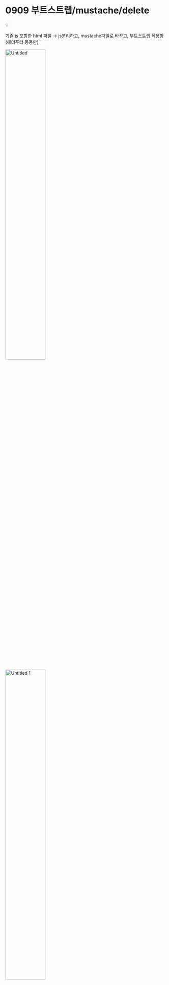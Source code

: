 # 0909 부트스트랩/mustache/delete

<aside>
💡

기존 js 포함한 html 파일 → js분리하고, mustache파일로 바꾸고, 부트스트랩 적용함(헤더푸터 등등만)

</aside>

<img src="https://github.com/minjiKim87/SpringAWS_Study/assets/68892132/9c09c85e-e971-4ce5-bed9-b8c661f96296.png" alt="Untitled" width="50%">

<img src="https://github.com/minjiKim87/SpringAWS_Study/assets/68892132/44aab974-ff46-4c77-9f29-1e0f81b1e94f.png" alt="Untitled 1" width="50%">

# 1. 부트스트랩

1. 다운

[다운로드](https://getbootstrap.kr/docs/5.3/getting-started/download/)

2. 파일 헤더에 추가

3. `npm install bootstrap@5.3.1`

<img src="https://github.com/minjiKim87/SpringAWS_Study/assets/68892132/858b8a2e-3ff8-47ad-b94e-bf9e0b533ad7.png" alt="Untitled 2" width="50%">

<img src="https://github.com/minjiKim87/SpringAWS_Study/assets/68892132/462e8984-9688-4b96-ae04-92a9c57def2d.png" alt="Untitled 3" width="50%">

# 2. mustache

## mustache 파일 사용 정리

[[Spring Boot] Chap 4.Mustache로 화면 구성하기](https://doorisopen.github.io/spring/2020/03/03/spring-freelec-springboot-chap4.html)

테스트 통과 & 링크 접속시 보임

<img src="https://github.com/minjiKim87/SpringAWS_Study/assets/68892132/50150d9e-34fd-41ca-b123-4c971a08b4cb.png" alt="Untitled 4" width="50%">


1. build.gradle 파일에 `implementation('org.springframework.boot:spring-boot-starter-mustache')`
2. 테스트 코드 구현(test/…/web아래)

```java
package com.mycompany.myproject.domain.web;

import org.junit.Test;
import org.junit.runner.RunWith;
import org.springframework.beans.factory.annotation.Autowired;
import org.springframework.boot.test.context.SpringBootTest;
import org.springframework.boot.test.web.client.TestRestTemplate;
import org.springframework.test.context.junit4.SpringRunner;

import static org.assertj.core.api.Assertions.assertThat;
import static org.springframework.boot.test.context.SpringBootTest.WebEnvironment.RANDOM_PORT;

@RunWith(SpringRunner.class)
@SpringBootTest(webEnvironment = RANDOM_PORT)
public class IndexControllerTest {

    @Autowired
    private TestRestTemplate restTemplate;

    @Test
    public void 메인페이지_로딩() {
        //when
        String body = this.restTemplate.getForObject("/indexTest", String.class);

        //then
        assertThat(body).contains("index"); // 확인할 mustache파일에 있을 문자열
    }
}
```

3. IndexController(java/…/web)

```java
package com.mycompany.myproject.web;

import org.springframework.stereotype.Controller;
import org.springframework.web.bind.annotation.GetMapping;

@Controller
public class IndexController {

    @GetMapping("/indexTest")
    public String index(){
        return "indexTest";
    }
}
```

4. 머스태치 파일들

<aside>
💡 경로 주의!!!! 자동으로 해주니까 무조건 **`src/main/resources/templates`** 폴더 아래

</aside>

<img src="https://github.com/minjiKim87/SpringAWS_Study/assets/68892132/4a34cb16-5a7e-453e-96e3-d31494a4ff26.png" alt="Untitled 5" width="50%">

- 헤더

```java
<!DOCTYPE html>
<html lang="en">
<head>
    <meta charset="UTF-8">
    <meta name="viewport" content="width=device-width, initial-scale=1">
    <title>learn-bootstrap</title>
    <link href="../css/bootstrap.min.css" rel="stylesheet">
    <link href="https://cdn.jsdelivr.net/npm/bootstrap@5.3.1/dist/css/bootstrap.min.css" rel="stylesheet" integrity="sha384-4bw+/aepP/YC94hEpVNVgiZdgIC5+VKNBQNGCHeKRQN+PtmoHDEXuppvnDJzQIu9" crossorigin="anonymous">
</head>
<body>
```

- 푸터

```java
<script src="https://code.jquery.com/jquery-3.3.1.min.js"></script>
<script src="../js/bootstrap.min.js"></script>
<script src="https://cdn.jsdelivr.net/npm/bootstrap@5.3.1/dist/js/bootstrap.bundle.min.js" integrity="sha384-HwwvtgBNo3bZJJLYd8oVXjrBZt8cqVSpeBNS5n7C8IVInixGAoxmnlMuBnhbgrkm" crossorigin="anonymous"></script>

<!--필요한 js파일은 각 파일에 따로 추가-->
<!--아래는 임시로 넣어둠. 전체 컨트롤에 필요한 js파일을 footer에 넣기-->
<script src="../js/record-functions.js"></script>

</body>
</html>
```

- 본파일(indexTest)

```java
{{>layout/header}}
<h1>index 페이지</h1>
<button class="btn btn-primary">확인</button>
<button class="btn btn-danger">취소</button>
{{> layout/footer }}
```

5. Security해제

<aside>
💡 해제 안했더니 테스트에서 자동으로 계속 로그인페이지로 가니까 통과 안되고, 어플리케이션 실행 후 링크접속했을때 안되더라

</aside>

`WebSecurityConfig.java(java/com…/config)`

기존에 모든 요청에 대해 인증받고 로그인하랬는데

그걸 이렇게 바꿈. 나중에 아마 로그인기능할때 더 생각해봐야할듯

→ 테스트에서도 통과(mustache가 작동한다)

```java
package com.mycompany.myproject.config;

import org.springframework.security.config.annotation.web.builders.HttpSecurity;
import org.springframework.security.config.annotation.web.configuration.EnableWebSecurity;
import org.springframework.security.config.annotation.web.configuration.WebSecurityConfigurerAdapter;

@EnableWebSecurity
public class WebSecurityConfig extends WebSecurityConfigurerAdapter {
    @Override
    protected void configure(HttpSecurity http) throws Exception {
        http
                .csrf().disable()
                .authorizeRequests()
//                .anyRequest().authenticated()
//                .and()
//                .formLogin().permitAll();
                .anyRequest().permitAll() // 모든 요청에 대해 접근을 허용
                .and()
                .formLogin().disable() // 로그인 과정을 비활성화
                .httpBasic().disable(); // 기본 인증도 비활성화
    }
}
```

# 3. 기능 문제

## 수정이 안됨

mustache로 바꾸면서 수정이 잘 안됨

DB에 반영이 안되는 문제

delete도 안되길래 먼저 해결시도 →

## delete 안되는 문제

1. mustache문제는 아니고, cascade 문제
2. 외래키 참조문제로 record_content가 있는 record를 지우려면 에러가 뜨는 상황이다(전에 처리를 안했음). 
3. record_content가 없는 record는 삭제가 되었는데, 하여튼 고치다보니까 이것도 잘 안되는중

당장의 오류문구는

<aside>
💡 There was an unexpected error (type=Method Not Allowed, status=405).
Request method 'GET' not supported

</aside>

네트워크 창에서 보면 url/id 는 잘 넘겨주는데 

url이나 매핑도 잘 다 해놓은거같고 get을 안쓰는것 같은데 계속 get을 쓴다.

코드 검토 시 get을 쓰는 부분은 없어보이는데, 아마 관련 부분에서 구현을 잘못한것 같다.



<img src="https://github.com/minjiKim87/SpringAWS_Study/assets/68892132/0872c341-7754-4053-a8d1-aae0cff02a3f.png" alt="Untitled 6" width="50%">

<img src="https://github.com/minjiKim87/SpringAWS_Study/assets/68892132/b6eabcc8-bdfb-462a-b954-e647e85feca4.png" alt="Untitled 7" width="50%">

## 성공!

흐름

1. 리스트에서 record를 삭제하고 싶음 → cascade로 record_content도 지워줘야함

<img src="https://github.com/minjiKim87/SpringAWS_Study/assets/68892132/16e67717-4703-44ba-894b-7106bb71acc7.png" alt="Untitled 8" width="50%">

2. js 파일에서 record-content 함수를 만들어두고, 버튼 눌렀을때 먼저 recordcontent삭제 하고 record 삭제하도록 함
    
    ```java
    window.deleteRecordContent = function(recordId) {
                return new Promise((resolve, reject) => {
                    $.ajax({
                        url: "/delete-record-content/" + recordId,
                        type: 'DELETE',
                        success: function(response) {
                            resolve(response);
                        },
                        error: function(response) {
                            reject(response);
                        }
                    });
                });
            }
    
            window.deleteRecord = function(recordId) {
                if (recordId === undefined || recordId === null || isNaN(recordId)) {
                    alert("유효하지 않은 레코드 ID입니다.");
                    return;
                }
    
                if (confirm("정말로 삭제하시겠습니까?")) {
                    // 먼저 RecordContent 삭제
                    deleteRecordContent(recordId).then(() => {
                        // RecordContent 삭제 후 Record 삭제
                        $.ajax({
                            url: "/delete-record/" + recordId,
                            type: 'DELETE',
                            success: function(response) {
                                location.reload();
                            },
                            error: function(response) {
                                alert('Error deleting record.');
                            }
                        });
                    }).catch((error) => {
                        alert('Error deleting record content.');
                    });
                }
            }
    ```
    

3. 실행하면 delete-record-content랑 delete-record   두개가 작동이 됨 
- record-content
    - 컨트롤러
    
    ```java
    @DeleteMapping("/delete-record-content/{recordId}")
        public ResponseEntity<?> deleteRecordContentByRecordId(@PathVariable Long recordId) {
            try {
                recordContentService.deleteContentsByRecordId(recordId);
                return new ResponseEntity<>(HttpStatus.OK);
            } catch (Exception e) {
                return new ResponseEntity<>(e.getMessage(), HttpStatus.INTERNAL_SERVER_ERROR);
            }
        }
    ```
    
    - 서비스 & repository
        
        ```java
        //record id로 삭제
            @Transactional
            public void deleteContentsByRecordId(Long recordId) {
        
                1. Records record = recordsPostsRepository.findById(recordId)
                        .orElseThrow(() -> new IllegalArgumentException("해당 레코드가 없습니다. id=" + recordId));
        
                2. List<RecordContent> contents = recordContentRepository.findByRecords(record);
        
                recordContentRepository.deleteAll(contents);
            }
        ```
        
        서비스가 계속 문제였음. 외래키랑 레포지토리랑 주고받는 형식에 id너무 헷갈려서 계속…
        
        1. recordId를 넘겨받으면, recordsPostrepository에서 레코드 id로 record 객체를 넘겨받음 
        - 이때 RecordsPostsRepository
            
            ```java
            package com.mycompany.myproject.domain.posts;
            
            import org.springframework.data.jpa.repository.JpaRepository;
            import org.springframework.data.jpa.repository.Query;
            import org.springframework.stereotype.Repository;
            
            import java.util.List;
            
            @Repository
            public interface RecordsPostsRepository extends JpaRepository<Records, Long> {
            
                List<Records> findByOrderByRecordIdDesc();
            
            }
            ```
            
        
        1. 이제 그 넘겨받은 record로 recordContentRepository에서 content들을 찾아서 리스트로 반환받음(  List<RecordContent> findByRecords(Records records);
        - RecordContentRepository
            
            ```java
            package com.mycompany.myproject.domain.posts;
            
            import org.springframework.data.jpa.repository.JpaRepository;
            import org.springframework.stereotype.Repository;
            
            import java.util.Date;
            import java.util.List;
            import java.util.Optional;
            
            @Repository
            public interface RecordContentRepository extends JpaRepository<RecordContent, Long> {
                List<RecordContent> findByOrderByRecordContentIdDesc();
            
                Optional<RecordContent> findByRecords_RecordIdAndDate(Long recordId, Date date);
            
                List<RecordContent> findByRecords(Records records);
            
                //void deleteByRecords(Records records);
            }
            ```
            
        
        1. 그러고 그 리스트를 전부 삭제함




    코멘트 : cascade 선언하면 자동으로 되니까 시도해봐! -> 이 생각을 못했다, 해보자
```
@Entity
public class Records {
    ...

    @OneToMany(mappedBy = "records", cascade = CascadeType.REMOVE)
    private List<RecordContent> recordContents;
}
```

 # 할것
    
    1. 수정 반영 다시 안되는것(여기는 mustache로 바꿔주면서 생긴 경로 문제 같기는 하다)
    2. 부트스트랩 css 적용
    3. cost 담당과 파일 합치는 시도해보기
